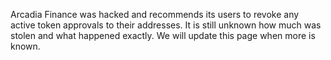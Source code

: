 Arcadia Finance was hacked and recommends its users to revoke any active token approvals to their addresses. It is still unknown how much was stolen and what happened exactly. We will update this page when more is known.
